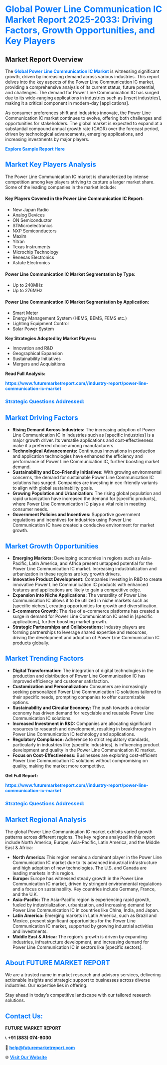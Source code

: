 <h1 style="color: #007BFF;">Global Power Line Communication IC Market Report 2025-2033: Driving Factors, Growth Opportunities, and Key Players</h1>

<section id="overview">
<h2>Market Report Overview</h2>
<p>The <a href="https://www.futuremarketreport.com//industry-report/power-line-communication-ic-market" style="color: #007BFF; text-decoration: none;"><strong>Global Power Line Communication IC Market</strong></a> is witnessing significant growth, driven by increasing demand across various industries. This report delves into the key aspects of the Power Line Communication IC market, providing a comprehensive analysis of its current status, future potential, and challenges. The demand for Power Line Communication IC has surged due to its wide-ranging applications in industries such as [insert industries], making it a critical component in modern-day [applications].</p>
<p>As consumer preferences shift and industries innovate, the Power Line Communication IC market continues to evolve, offering both challenges and opportunities for stakeholders. The global market is expected to expand at a substantial compound annual growth rate (CAGR) over the forecast period, driven by technological advancements, emerging applications, and increasing investments by major players.</p>
</section>

<section id="overview">
<p><a href="https://www.futuremarketreport.com//request-sample/reportId=82291" style="color: #007BFF; text-decoration: none;"><strong>Explore Sample Report Here</strong></a></p>
</section>

<section id="key-players">
<h2 style="color: #007BFF;">Market Key Players Analysis</h2>
<p>The Power Line Communication IC market is characterized by intense competition among key players striving to capture a larger market share. Some of the leading companies in the market include:</p>
<h4>Key Players Covered in the Power Line Communication IC Report:</h4>
<ul><li>New Japan Radio</li><li>Analog Devices</li><li>ON Semiconductor</li><li>STMicroelectronics</li><li>NXP Semiconductors</li><li>Maxim</li><li>Yitran</li><li>Texas Instruments</li><li>Microchip Technology</li><li>Renesas Electronics</li><li>Astute Electronics</li></ul>
<h4>Power Line Communication IC Market Segmentation by Type:</h4>
<ul><li>Up to 240MHz</li><li>Up to 276MHz</li></ul>

<h4>Power Line Communication IC Market Segmentation by Application:</h4>
<ul><li>Smart Meter</li><li>Energy Management System (HEMS, BEMS, FEMS etc.)</li><li>Lighting Equipment Control</li><li>Solar Power System</li></ul>
<p><strong>Key Strategies Adopted by Market Players:</strong></p>
<ul>
<li>Innovation and R&D</li>
<li>Geographical Expansion</li>
<li>Sustainability Initiatives</li>
<li>Mergers and Acquisitions</li>
</ul>
</section>

<section>
<p><strong>Read Full Analysis: </strong></p><a href="https://www.futuremarketreport.com//industry-report/power-line-communication-ic-market" style="color: #007BFF; text-decoration: none;"><strong>https://www.futuremarketreport.com//industry-report/power-line-communication-ic-market</strong></a>
<h3 style="color: #007BFF;">Strategic Questions Addressed:</h3>
</section>

<section id="driving-factors">
<h2 style="color: #007BFF;">Market Driving Factors</h2>
<ul>
<li><strong>Rising Demand Across Industries:</strong> The increasing adoption of Power Line Communication IC in industries such as [specific industries] is a major growth driver. Its versatile applications and cost-effectiveness make it a preferred choice among manufacturers.</li>
<li><strong>Technological Advancements:</strong> Continuous innovations in production and application technologies have enhanced the efficiency and performance of Power Line Communication IC, further boosting market demand.</li>
<li><strong>Sustainability and Eco-Friendly Initiatives:</strong> With growing environmental concerns, the demand for sustainable Power Line Communication IC solutions has surged. Companies are investing in eco-friendly variants to align with global sustainability goals.</li>
<li><strong>Growing Population and Urbanization:</strong> The rising global population and rapid urbanization have increased the demand for [specific products], where Power Line Communication IC plays a vital role in meeting consumer needs.</li>
<li><strong>Government Policies and Incentives:</strong> Supportive government regulations and incentives for industries using Power Line Communication IC have created a conducive environment for market growth.</li>
</ul>
</section>

<section id="growth-opportunities">
<h2 style="color: #007BFF;">Market Growth Opportunities</h2>
<ul>
<li><strong>Emerging Markets:</strong> Developing economies in regions such as Asia-Pacific, Latin America, and Africa present untapped potential for the Power Line Communication IC market. Increasing industrialization and urbanization in these regions are key growth drivers.</li>
<li><strong>Innovative Product Development:</strong> Companies investing in R&D to create innovative Power Line Communication IC products with enhanced features and applications are likely to gain a competitive edge.</li>
<li><strong>Expansion into Niche Applications:</strong> The versatility of Power Line Communication IC allows it to be utilized in niche markets such as [specific niches], creating opportunities for growth and diversification.</li>
<li><strong>E-commerce Growth:</strong> The rise of e-commerce platforms has created a surge in demand for Power Line Communication IC used in [specific applications], further boosting market growth.</li>
<li><strong>Strategic Partnerships and Collaborations:</strong> Industry players are forming partnerships to leverage shared expertise and resources, driving the development and adoption of Power Line Communication IC products globally.</li>
</ul>
</section>

<section id="trending-factors">
<h2 style="color: #007BFF;">Market Trending Factors</h2>
<ul>
<li><strong>Digital Transformation:</strong> The integration of digital technologies in the production and distribution of Power Line Communication IC has improved efficiency and customer satisfaction.</li>
<li><strong>Customization and Personalization:</strong> Consumers are increasingly seeking personalized Power Line Communication IC solutions tailored to their specific needs, prompting companies to offer customizable options.</li>
<li><strong>Sustainability and Circular Economy:</strong> The push towards a circular economy has driven demand for recyclable and reusable Power Line Communication IC solutions.</li>
<li><strong>Increased Investment in R&D:</strong> Companies are allocating significant resources to research and development, resulting in breakthroughs in Power Line Communication IC technology and applications.</li>
<li><strong>Regulatory Compliance:</strong> Adherence to strict regulatory standards, particularly in industries like [specific industries], is influencing product development and quality in the Power Line Communication IC market.</li>
<li><strong>Focus on Cost-Effectiveness:</strong> Businesses are exploring cost-efficient Power Line Communication IC solutions without compromising on quality, making the market more competitive.</li>
</ul>
</section>

<section>
<p><strong>Get Full Report: </strong></p><a href="https://www.futuremarketreport.com//industry-report/power-line-communication-ic-market" style="color: #007BFF; text-decoration: none;"><strong>https://www.futuremarketreport.com//industry-report/power-line-communication-ic-market</strong></a>
<h3 style="color: #007BFF;">Strategic Questions Addressed:</h3>
</section>


<section id="regional-analysis">
<h2 style="color: #007BFF;">Market Regional Analysis</h2>
<p>The global Power Line Communication IC market exhibits varied growth patterns across different regions. The key regions analyzed in this report include North America, Europe, Asia-Pacific, Latin America, and the Middle East & Africa:</p>
<ul>
<li><strong>North America:</strong> This region remains a dominant player in the Power Line Communication IC market due to its advanced industrial infrastructure and high adoption of new technologies. The U.S. and Canada are leading markets in this region.</li>
<li><strong>Europe:</strong> Europe has witnessed steady growth in the Power Line Communication IC market, driven by stringent environmental regulations and a focus on sustainability. Key countries include Germany, France, and the U.K.</li>
<li><strong>Asia-Pacific:</strong> The Asia-Pacific region is experiencing rapid growth, fueled by industrialization, urbanization, and increasing demand for Power Line Communication IC in countries like China, India, and Japan.</li>
<li><strong>Latin America:</strong> Emerging markets in Latin America, such as Brazil and Mexico, present significant opportunities for the Power Line Communication IC market, supported by growing industrial activities and investments.</li>
<li><strong>Middle East & Africa:</strong> The region’s growth is driven by expanding industries, infrastructure development, and increasing demand for Power Line Communication IC in sectors like [specific sectors].</li>
</ul>
</section>

<footer>
<h2 style="color: #007BFF;">About FUTURE MARKET REPORT</h2>
<p>We are a trusted name in market research and advisory services, delivering actionable insights and strategic support to businesses across diverse industries. Our expertise lies in offering:</p>

<p>Stay ahead in today’s competitive landscape with our tailored research solutions.</p>

<h2 style="color: #007BFF;">Contact Us:</h2>
<p><strong>FUTURE MARKET REPORT</strong></p>
<p>📞 <strong>+91 (883) 074-8030</strong></p>
<p>📧 <strong><a href="mailto:help@futuremarketreport.com" style="color: #007BFF;">help@futuremarketreport.com</a></strong></p>
<p>🌐 <strong><a href="https://www.futuremarketreport.com/" style="color: #007BFF;">Visit Our Website</a></strong></p>
</footer>